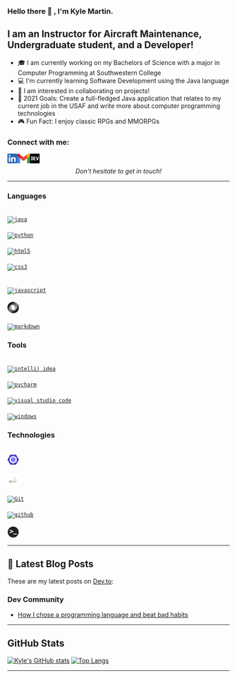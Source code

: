 ### Hello there :wave: , I'm Kyle Martin.

## I am an Instructor for Aircraft Maintenance, Undergraduate student, and a Developer!
- :mortar_board: I am currently working on my Bachelors of Science with a major in Computer Programming at Southwestern College
- :computer: I'm currently learning Software Development using the Java language
- :satellite: I am interested in collaborating on projects!
- :calendar: 2021 Goals: Create a full-fledged Java application that relates to my current job in the USAF and write more about computer programming technologies
- :video_game: Fun Fact: I enjoy classic RPGs and MMORPGs 

### Connect with me:
	
[<img align="left" alt="Kyle | LinkedIn" height="22px" src="./SocialLogo/LinkedIn.png" />][linkedin]
[<img align="left" alt="Kyle | Gmail" height="22px" src="./SocialLogo/Gmail.png" />][gmail]
[<img align="left" alt="Kyle | Dev" height="22px" src="./SocialLogo/Dev.png" />][dev]

<br>

<p align=center>
<em>Don't hesitate to get in touch!</em>
</p>

---

### Languages

[<code>
<img alt="java" width="26px" src="https://img.icons8.com/color/240/000000/java-coffee-cup-logo.png">
</code>](https://docs.oracle.com/en/java/)
[<code>
<img alt="python" width="26px" src="https://img.icons8.com/color/240/000000/python.png">
</code>](https://www.python.org/)
[<code>
<img alt="html5" width="26px" src="https://img.icons8.com/color/240/000000/html-5.png">
</code>](https://developer.mozilla.org/en-US/docs/Web/HTML)	
[<code>
<img alt="css3" width="26px" src="https://img.icons8.com/color/240/000000/css3.png">
</code>](https://developer.mozilla.org/en-US/docs/Web/CSS)	
[<code>
<img alt="javascript" width="26px" src="https://img.icons8.com/color/240/000000/javascript.png" />
</code>](https://developer.mozilla.org/en-US/docs/Web/JavaScript)
[<code>
<img alt="json" width="26px" src="https://raw.githubusercontent.com/github/explore/80688e429a7d4ef2fca1e82350fe8e3517d3494d/topics/json/json.png">
</code>](https://www.json.org/json-en.html)
[<code>
<img alt="markdown" width="26px" src="https://img.icons8.com/ios-filled/100/000000/markdown.png">
</code>](https://www.markdownguide.org/)

### Tools 
[<code>
<img alt="intellij idea" width="26px" src="https://img.icons8.com/color/240/000000/intellij-idea.png" />
</code>](https://www.jetbrains.com/idea/)
[<code>
<img alt="pycharm" width="26px" src="https://img.icons8.com/color/240/000000/pycharm.png" />
</code>](https://www.jetbrains.com/pycharm/)
[<code>
<img alt="visual studio code" width="26px" src="https://img.icons8.com/fluent/240/000000/visual-studio-code-2019.png" />
</code>](https://code.visualstudio.com/)
[<code>
<img alt="windows" width="26px" src="https://img.icons8.com/color/240/000000/windows-10.png">
</code>](https://www.microsoft.com/en-us/windows)

### Technologies 
[<code>
<img alt="eslint" width="26px" src="https://raw.githubusercontent.com/github/explore/80688e429a7d4ef2fca1e82350fe8e3517d3494d/topics/eslint/eslint.png">
</code>](https://eslint.org/)
[<code>
<img alt="MySQL" width="26px" src="https://raw.githubusercontent.com/github/explore/80688e429a7d4ef2fca1e82350fe8e3517d3494d/topics/mysql/mysql.png">
</code>](https://dev.mysql.com/)
[<code>
<img alt="Git" width="26px" src="https://img.icons8.com/color/240/000000/git.png">
</code>](https://git-scm.com/)
[<code>
<img alt="github" width="26px" src="https://img.icons8.com/ios-glyphs/240/000000/github.png">
</code>](https://github.com/)
[<code>
<img alt="terminal" width="26px" src="https://raw.githubusercontent.com/github/explore/80688e429a7d4ef2fca1e82350fe8e3517d3494d/topics/terminal/terminal.png">
</code>](https://docs.microsoft.com/en-us/windows/terminal/)

--- 

## :memo: Latest Blog Posts

These are my latest posts on [Dev.to](https://dev.to/thesnowmanndev):

### Dev Community

<!-- DEVTO:START -->
- [How I chose a programming language and beat bad habits](https://dev.to/thesnowmanndev/how-i-chose-a-programming-language-and-beat-bad-habits-2fa7)
<!-- DEVTO:END -->

---

## GitHub Stats

[![Kyle's GitHub stats](https://github-readme-stats.vercel.app/api?username=Thesnowmanndev)](https://github.com/thesnowmanndev/github-readme-stats&count_private=true&show_icons=true?theme=algolia)
[![Top Langs](https://github-readme-stats.vercel.app/api/top-langs/?username=Thesnowmanndev)](https://github.com/thesnowmanndev/github-readme-stats&show_icons=true?theme=algolia)

---
[linkedin]: https://www.linkedin.com/in/developer-kyle-martin/
[gmail]: mailto:kyle.martin.0819@gmail.com
[dev]: https://dev.to/thesnowmanndev	

